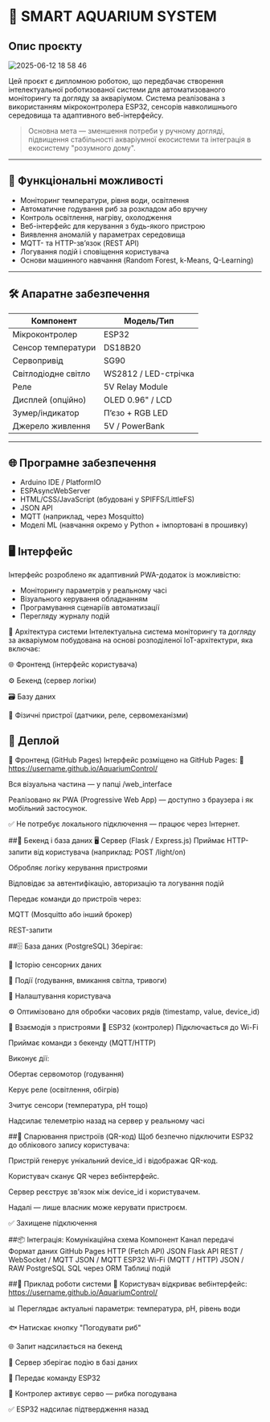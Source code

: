 # 🐠 SMART AQUARIUM SYSTEM

## Опис проєкту
![2025-06-12 18 58 46](https://github.com/user-attachments/assets/3625819d-503a-4c13-9a3a-00ae477d2a7a)

Цей проєкт є дипломною роботою, що передбачає створення інтелектуальної роботизованої системи для автоматизованого моніторингу та догляду за акваріумом. Система реалізована з використанням мікроконтролера ESP32, сенсорів навколишнього середовища та адаптивного веб-інтерфейсу.

> Основна мета — зменшення потреби у ручному догляді, підвищення стабільності акваріумної екосистеми та інтеграція в екосистему "розумного дому".

---

## 🔧 Функціональні можливості

- Моніторинг температури, рівня води, освітлення
- Автоматичне годування риб за розкладом або вручну
- Контроль освітлення, нагріву, охолодження
- Веб-інтерфейс для керування з будь-якого пристрою
- Виявлення аномалій у параметрах середовища
- MQTT- та HTTP-зв’язок (REST API)
- Логування подій і сповіщення користувача
- Основи машинного навчання (Random Forest, k-Means, Q-Learning)

---

## 🛠 Апаратне забезпечення

| Компонент            | Модель/Тип         |
|----------------------|--------------------|
| Мікроконтролер       | ESP32              |
| Сенсор температури   | DS18B20            |
| Сервопривід          | SG90               |
| Світлодіодне світло  | WS2812 / LED-стрічка |
| Реле                 | 5V Relay Module    |
| Дисплей (опційно)    | OLED 0.96" / LCD   |
| Зумер/індикатор      | П’єзо + RGB LED    |
| Джерело живлення     | 5V / PowerBank     |

---

## 🌐 Програмне забезпечення

- Arduino IDE / PlatformIO
- ESPAsyncWebServer
- HTML/CSS/JavaScript (вбудовані у SPIFFS/LittleFS)
- JSON API
- MQTT (наприклад, через Mosquitto)
- Моделі ML (навчання окремо у Python + імпортовані в прошивку)

 

## 🖥 Інтерфейс

Інтерфейс розроблено як адаптивний PWA-додаток із можливістю:
- Моніторингу параметрів у реальному часі
- Візуального керування обладнанням
- Програмування сценаріїв автоматизації
- Перегляду журналу подій

🧠 Архітектура системи
Інтелектуальна система моніторингу та догляду за акваріумом побудована на основі розподіленої IoT-архітектури, яка включає:

🌐 Фронтенд (інтерфейс користувача)

⚙️ Бекенд (сервер логіки)

🗃 Базу даних

📡 Фізичні пристрої (датчики, реле, сервомеханізми)

## 🚀 Деплой

🔷 Фронтенд (GitHub Pages)
Інтерфейс розміщено на GitHub Pages:
📍 https://username.github.io/AquariumControl/

Вся візуальна частина — у папці /web_interface

Реалізовано як PWA (Progressive Web App) — доступно з браузера і як мобільний застосунок.

✅ Не потребує локального підключення — працює через Інтернет.

##🧠 Бекенд і база даних
🖥 Сервер (Flask / Express.js)
Приймає HTTP-запити від користувача (наприклад: POST /light/on)

Обробляє логіку керування пристроями

Відповідає за автентифікацію, авторизацію та логування подій

Передає команди до пристроїв через:

MQTT (Mosquitto або інший брокер)

REST-запити

##🗄 База даних (PostgreSQL)
Зберігає:

🔹 Історію сенсорних даних

🔹 Події (годування, вмикання світла, тривоги)

🔹 Налаштування користувача

⚙️ Оптимізовано для обробки часових рядів (timestamp, value, device_id)

📡 Взаємодія з пристроями
🔌 ESP32 (контролер)
Підключається до Wi-Fi

Приймає команди з бекенду (MQTT/HTTP)

Виконує дії:

Обертає сервомотор (годування)

Керує реле (освітлення, обігрів)

Зчитує сенсори (температура, pH тощо)

Надсилає телеметрію назад на сервер у реальному часі

##🔐 Спарювання пристроїв (QR-код)
Щоб безпечно підключити ESP32 до облікового запису користувача:

Пристрій генерує унікальний device_id і відображає QR-код.

Користувач сканує QR через вебінтерфейс.

Сервер реєструє зв'язок між device_id і користувачем.

Надалі — лише власник може керувати пристроєм.

✅ Захищене підключення


##📦 Інтеграція: Комунікаційна схема
Компонент	Канал передачі	Формат даних
GitHub Pages	HTTP (Fetch API)	JSON
Flask API	REST / WebSocket / MQTT	JSON / MQTT
ESP32	Wi-Fi (MQTT / HTTP)	JSON / RAW
PostgreSQL	SQL через ORM	Таблиці подій

##🔄 Приклад роботи системи
👤 Користувач відкриває вебінтерфейс:
https://username.github.io/AquariumControl/

📊 Переглядає актуальні параметри: температура, pH, рівень води

🐟 Натискає кнопку "Погодувати риб"

🌐 Запит надсилається на бекенд

🧠 Сервер зберігає подію в базі даних

📡 Передає команду ESP32

🔄 Контролер активує серво — рибка погодувана

✅ ESP32 надсилає підтвердження назад


